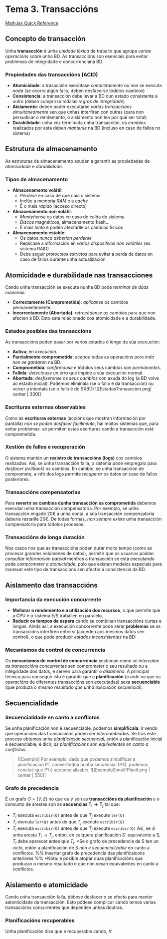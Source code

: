 # Tema 3. Transaccións
[MathJax Quick Reference](https://math.meta.stackexchange.com/questions/5020/mathjax-basic-tutorial-and-quick-reference)
## Concepto de transacción
Unha **transacción** é unha _unidade lóxica_ de traballo que agrupa _varias operacións_ sobre unha BD. As transaccións son esenciais para evitar problemas de integridade e concurrenciana BD.
### Propiedades das transaccións (ACID)
+ **Atomicidade**: a trasacción execútase _completamente_ ou non se executa _nada_ (se ocorre algún fallo, deben desfacerse tódolos cambios)
+ **Consistencia**: a transacción debe levar a BD dun estado consistente a outro (deben cumprirse tódalas _regras de integridade_)
+ **Aislamento**: deben poder executarse _varias transaccións simultáneamente_ sen que unhas interfiran con outras (para non perxudicar o rendemento, o aislamento non ten por qué ser total)
+ **Durabilidade**: unha vez terminada unha transacción, os _cambios_ realizados por esta deben _manterse_ na BD (incluso en caso de fallos no sistema)

## Estrutura de almacenamento
As estruturas de almacenamento axudan a garantir as propiedades de _atomicidade_ e _durabilidade_.
### Tipos de almacenamento
+ **Almacenamento volátil**: 
	+ _Pérdese_ en caso de que caia o sistema
	+ Inclúe a memoria _RAM_ e a _caché_
	+ É o mais _rápido_ (acceso directo)
+ **Almacenamento non volátil**:
	+ _Manteñense_ os datos en caso de caída do sistema
	+ _Discos_ magnéticos, almacenamento flash...
	+ É mais _lento_ e poden afectarlle os cambios físicos
+ **Almacenamento estable**:
	+ Os datos _nunca deberían perderse_
	+ Replícase a información en _varios dispositivos non volátiles_ (ex: sistema RAID)
	+ Debe seguir _protocolos estrictos_ para evitar a perda de datos en caso de fallos durante unha actualización

## Atomicidade e durabilidade nas transacciones
Cando unha transacción se executa nunha BD pode _terminar de dúas maneiras_:
- **Correctamente (Comprometida)**: _aplícanse_ os cambios permanentemente.
- **Incorrectamente (Abortada)**: _retrocédense_ os cambios para que non afecten á BD.
Esto está relacionado coa atomicidade e a durabilidade.
### Estados posibles das transaccións
As transaccións poden pasar por varios estados ó longo da súa execución:
+ **Activa**: en _execución_.
+ **Parcialmente comprometida**: acabou todas as operacións pero _inda non se gardaron_ na BD.
+ **Comprometida**: _confirmouse_ e tódolos seus cambios son _permanentes_.
+ **Fallida**: _detectouse un erro_ que impide a súa execución normal.
+ **Abortada**: _desfixeronse os seus cambios_ con axuda do log (a BD volve ao estado inicial). Podemos eliminala (se o fallo é da transacción) ou volver a intentala (se o fallo é do SXBD)
![[EstadosTransaccion.png| center | 330]]
### Escrituras externas observables
Como as **escrituras externas** (accións que mostran información por pantalla) _non se poden desfacer facilmente_, hai moitos sistemas que, para evitar problemas. só permiten estas escrituras cando a transacción está comprometida.
### Xestión de fallos e recuperación
O sistema mantén un **rexistro de transaccións (logs)** cos cambios realizados. Así, se unha transacción falla, o sistema pode empregalo para _desfacer (rollback)_ os cambios. En cambio, se unha transacción de compromete, a info dos logs permite _recuperar_ os datos en caso de fallos posteriores.
### Transaccións compensatorias
Para **revertir os cambios dunha transacción xa comprometida** debemos executar unha transacción compensatoria. Por exemplo, se unha transacción engade 20€ a unha conta, a súa transacción compensatoria debería restarlle 20€. De todas formas, _non sempre existe_ unha transacción compensatoria para tódolos procesos.
### Transaccións de longa duración
Nos casos nos que as transaccións poden durar moito tempo (como ao procesar grandes volúmenes de datos), permitir que os usuarios poidan _consultar información parcial_ mentres a transacción se está executando pode _comprometer a atomicidade_, polo que existen modelos especiais para manexar este tipo de transaccións sen afectar á consistencia da BD.

## Aislamento das transaccións
### Importancia da execución concurrente
+ **Mellorar o rendemento e a utilización dos recursos**, o que permite que a CPU e o sistema E/S traballen en paralelo.
+ **Reducir os tempos de espera** cando se combinan transaccións curtas e longas.
Aínda así, a execución concorrente pode xerar **problemas** se as transaccións interfiren entre sí (acceden aos mesmos datos sen control), o que pode producir _estados inconsistentes_ na BD:
### Mecanismos de control de concurrencia
Os **mecanismos de control de concurrencia** xestionan como se _intercalan as transaccións concurrentes_ sen comprometer o seu resultado ou a integridade dos datos, e serven para garantir o _aislameno_. A principal técnica para conseguir isto é garantir que a **planificación** (a _orde_ na que as _operacións_ de diferentes transaccións son executadas) sexa **secuenciable** (que produza o _mesmo resultado que unha execución secuencial_).
## Secuencialidade
### Secuencialidade en canto a conflictos
Se unha planificación non é secuenciable, podemos **simplificala**: ir vendo que operacións das transaccións poden ser _intercambiadas_. Se tras este proceso obtemos unha _planificación secuencial_, entón a planificación inicial é secuenciable, é dicir, _as planificacións son equivalentes en canto a conflictos_. 
> [!Exemplo]
> Por exemplo, dado que podemos simplificar a planificacion P1, convertíndoa nunha secuencial (P3), podemos concluír que P1 é secuencializable.
![[ExemploSimplifPlanif.png | center | 550]]
### Grafo de precedencia
É un grafo $G=(V,E)$ no que os $V$ son as **transaccións da planificación** e o conxunto de arestas son as **secuencias $\mathbf{T_i \to T_j}$**  tal que:
+ $T_i$ executa `escribir(Q)` antes de que $T_j$ execute `ler(Q)`
+ $T_i$ executa `ler(Q)` antes de que $T_j$ execute `escribir(Q)`
+ $T_i$ executa `escribir(Q)` antes de que $T_j$ execute `escribir(Q)`
Así, se $\exists$ unha aresta $T_i \to T_j$, entón, en calquera planificación S\` equivalente a S, $T_i$ debe aparecer antes que $T_j$. \*Se o grafo de precedencia de S ten un _ciclo_, entón a planificación de S _non é secuencializable_ en canto a conflictos.
%% Insertar grafo de precedencia das planificaicons anteriores %%
\*Nota: é posible atopar dúas planificacións que produzan o mesmo resultado e que non sexan equivalentes en canto a conflictos.

## Aislamento e atomicidade
Cando unha transacción falla, débese desfacer o se efecto para manter aatomicidade da transacción. Esto pódese complicar cando temos varias transaccións concurrentes que dependen unhas doutras.
### Planificacións recuperables
Unha planificación dise que é recuperable cando, $\forall$  